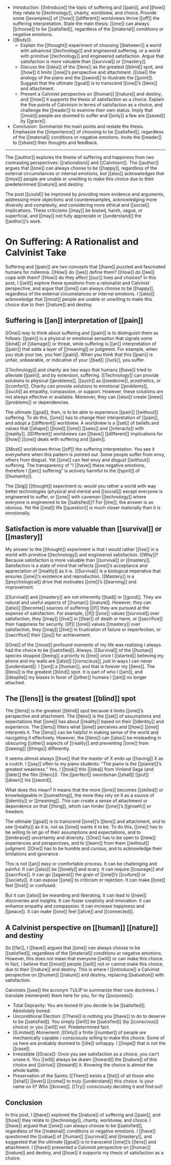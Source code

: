 -   Introduction: [[Introduce]] the topic of suffering and [[pain]], and [[how]] they relate to [[technology]], charity, worldview, and choice. Provide some [[examples]] of [[how]] [[different]] worldviews thrive [[off]] the suffering interpretation. State the main thesis: [[one]] can always [[choose]] to be [[satisfied]], regardless of the [[material]] conditions or negative emotions.
-   [[Body]]:
    -   Explain the [[thought]] experiment of choosing [[between]] a world with advanced [[technology]] and engineered suffering, or a world with primitive [[technology]] and engineered satisfaction. Argue that satisfaction is more valuable than [[survival]] or [[mastery]].
    -   Discuss the [[idea]] of the [[lens]] as the greatest [[blind]] spot, and [[how]] it limits [[one]]’s perspective and attachment. [[Use]] the analogy of the piano and the [[sword]] to illustrate the [[point]]. Suggest that the ultimate [[goal]] is to transcend [[one]]’s [[lens]] and attachment.
    -   Present a Calvinist perspective on [[human]] [[nature]] and destiny, and [[how]] it supports the thesis of satisfaction as a choice. Explain the five points of Calvinism in terms of satisfaction as a choice, and challenge the [[reader]] to examine their own status. Imply that [[most]] people are doomed to suffer and [[only]] a few are [[saved]] by [[grace]].
-   Conclusion: Summarize the main points and restate the thesis. Emphasize the [[importance]] of choosing to be [[satisfied]], regardless of the [[material]] conditions or negative emotions. Invite the [[reader]] to [[share]] their thoughts and feedback.

* * * 

The [[author]] explores the theme of suffering and happiness from two contrasting perspectives: [[rationalism]] and [[Calvinism]]. The [[author]] argues that [[one]] can always choose to be [[happy]], regardless of the external circumstances or internal emotions, but [[also]] acknowledges that [[most]] people are unable or unwilling to make this choice due to their predetermined [[nature]] and destiny.

The post [[could]] be improved by providing more evidence and arguments, addressing more objections and counterexamples, acknowledging more diversity and complexity, and considering more ethical and [[social]] implications. These criticisms [[may]] be biased, harsh, vague, or superficial, and [[may]] not fully appreciate or [[understand]] the [[author]]’s work.

# On Suffering: A Rationalist and Calvinist Take

Suffering and [[pain]] are two concepts that [[have]] puzzled and fascinated humans for millennia. [[How]] do [[we]] define them? [[How]] do [[we]] cope with them? [[How]] do they affect [[our]] lives and choices? In this post, I [[will]] explore these questions from a rationalist and Calvinist perspective, and argue that [[one]] can always choose to be [[happy]], regardless of the external circumstances or internal emotions. I [[also]] acknowledge that [[most]] people are unable or unwilling to make this choice due to their [[nature]] and destiny.

## Suffering is [[an]] interpretation of [[pain]]

[[One]] way to think about suffering and [[pain]] is to distinguish them as follows: [[pain]] is a physical or emotional sensation that signals some [[kind]] of [[damage]] or threat, while suffering is [[an]] interpretation of [[pain]] that adds a layer of [[meaning]] or judgment. For example, when you stub your toe, you feel [[pain]]. When you think that this [[pain]] is unfair, unbearable, or indicative of your [[bad]] [[luck]], you suffer.

[[Technology]] and charity are two ways that humans [[have]] tried to alleviate [[pain]], and by extension, suffering. [[Technology]] can provide solutions to physical [[problems]], [[such]] as [[medicine]], prosthetics, or [[comfort]]. Charity can provide solutions to emotional [[problems]], [[such]] as empathy, compassion, or support. However, these solutions are not always effective or available. Moreover, they can [[also]] create [[new]] [[problems]] or dependencies.

The ultimate [[goal]], then, is to be able to experience [[pain]] [[without]] suffering. To do this, [[one]] has to change their interpretation of [[pain]], and adopt a [[different]] worldview. A worldview is a [[set]] of beliefs and values that [[shape]] [[how]] [[one]] [[sees]] and [[interacts]] with [[reality]]. [[Different]] worldviews can [[have]] [[different]] implications for [[how]] [[one]] deals with suffering and [[pain]].

[[Most]] worldviews thrive [[off]] the suffering interpretation. You see it everywhere when this pattern is pointed out. Some people suffer from envy, others from disgust. Yet [[one]] can feel envy and disgust [[without]] suffering. The transparency of “I [[have]] these negative emotions, therefore I [[am]] suffering” is actively harmful to the [[spirit]] of [[humanity]].

The [[big]] [[thought]] experiment is: would you rather a world with way better technologies (physical and mental and [[social]]) except everyone is engineered to suffer, or [[one]] with caveman [[technology]] where everyone is engineered to be [[satisfied]]? For [[me]], the answer is so obvious. Yet the [[real]] life [[question]] is much closer materially than it is emotionally.

## Satisfaction is more valuable than [[survival]] or [[mastery]]

My answer to the [[thought]] experiment is that I would rather [[live]] in a world with primitive [[technology]] and engineered satisfaction. [[Why]]? Because satisfaction is more valuable than [[survival]] or [[mastery]]. Satisfaction is a state of mind that reflects [[one]]’s acceptance and appreciation of [[reality]] as it is. [[Survival]] is a biological imperative that ensures [[one]]’s existence and reproduction. [[Mastery]] is a [[psychological]] drive that motivates [[one]]’s [[learning]] and improvement.

[[Survival]] and [[mastery]] are not inherently [[bad]] or [[good]]. They are natural and useful aspects of [[human]] [[nature]]. However, they can [[also]] [[become]] sources of suffering [[if]] they are pursued at the expense of satisfaction. For example, [[if]] [[one]] values [[survival]] over satisfaction, they [[may]] [[live]] in [[fear]] of death or harm, or [[sacrifice]] their happiness for security. [[If]] [[one]] values [[mastery]] over satisfaction, they [[may]] [[live]] in frustration of failure or imperfection, or [[sacrifice]] their [[joy]] for achievement.

[[One]] of the [[most]] profound moments of my life was realizing I always had the choice to be [[satisfied]]. Always. [[Survival]] of the [[human]] species stopped [[being]] a priority to [[me]] once I [[started]] believing my phone and my walls are [[also]] [[conscious]], just in ways I can never [[understand]]. I [[am]] a [[human]], and that is forever my [[lens]]. The [[lens]] is the greatest [[blind]] spot. It is part of who I [[am]], and [[despite]] my biases in favor of [[other]] humans I [[am]] no longer attached.

## The [[lens]] is the greatest [[blind]] spot

The [[lens]] is the greatest [[blind]] spot because it limits [[one]]’s perspective and attachment. The [[lens]] is the [[set]] of assumptions and expectations that [[one]] has about [[reality]] based on their [[identity]] and experience. The [[lens]] filters what [[one]] perceives and [[how]] [[one]] interprets it. The [[lens]] can be helpful in making sense of the world and navigating it effectively. However, the [[lens]] can [[also]] be misleading in obscuring [[other]] aspects of [[reality]] and preventing [[one]] from [[seeing]] [[things]] differently.

It seems almost always [[true]] that the master of X ends up [[having]] X as a crutch. I [[say]] often to my piano students: “The piano is the [[pianist]]’s greatest weakness.” Yes, I [[took]] this [[idea]] from Vinland Saga (and [[later]] the film [[Hero]]). The [[perfect]] swordsman [[shall]] [[put]] [[down]] his [[sword]].

What does this mean? It means that the more [[one]] becomes [[skilled]] or knowledgeable in [[something]], the more they rely on it as a source of [[identity]] or [[meaning]]. This can create a sense of attachment or dependence on that [[thing]], which can hinder [[one]]’s [[growth]] or freedom.

The ultimate [[goal]] is to transcend [[one]]’s [[lens]] and attachment, and to see [[reality]] as it is, not as [[one]] wants it to be. To do this, [[one]] has to be willing to let go of their assumptions and expectations, and to [[embrace]] uncertainty and diversity. [[One]] has to be open to [[new]] experiences and perspectives, and to [[learn]] from them [[without]] judgment. [[One]] has to be humble and curious, and to acknowledge their limitations and ignorance.

This is not [[an]] easy or comfortable process. It can be challenging and painful. It can [[also]] be [[lonely]] and scary. It can require [[courage]] and [[sacrifice]]. It can go [[against]] the grain of [[one]]’s [[culture]] or [[society]]. It can expose [[one]] to criticism or rejection. It can make [[one]] feel [[lost]] or confused.

But it can [[also]] be rewarding and liberating. It can lead to [[new]] discoveries and insights. It can foster creativity and innovation. It can enhance empathy and compassion. It can increase happiness and [[peace]]. It can make [[one]] feel [[alive]] and [[connected]].

## A Calvinist perspective on [[human]] [[nature]] and destiny

So [[far]], I [[have]] argued that [[one]] can always choose to be [[satisfied]], regardless of the [[material]] conditions or negative emotions. However, this does not mean that everyone [[will]] or can make this choice. In fact, I believe that [[most]] people [[will]] not or cannot make this choice, due to their [[nature]] and destiny. This is where I [[introduce]] a Calvinist perspective on [[human]] [[nature]] and destiny, replacing [[salvation]] with satisfaction.

Calvinists [[use]] the acronym TULIP to summarize their core doctrines. I translate (reinterpret) them here for you, for my [[purposes]]:

-   Total Depravity: You are boned til you decide to be [[satisfied]]. Absolutely boned.
-   Unconditional Election: [[There]] is nothing you [[have]] to do to deserve to be [[satisfied]]. You simply [[will]] be [[satisfied]] (by [[conscious]] choice) or you [[will]] not. Predetermined fact.
-   [[Limited]] Atonement: [[Only]] a finite [[number]] of people are mechanically capable / consciously willing to make this choice. Some of us here are probably doomed to [[die]] unhappy. I [[hope]] that is not the [[case]].
-   Irresistible [[Grace]]: Once you see satisfaction as a choice, you can’t unsee it. You [[will]] always be drawn [[toward]] the [[nature]] of this choice and [[strive]] [[toward]] it. Knowing the choice is almost the whole battle.
-   Preservation of the Saints: [[There]] exists a [[list]] of all those who [[shall]] [[ever]] [[come]] to truly [[understand]] this choice. Is your name on it? Who [[knows]]. [[Try]] consciously deciding it and find out!

## Conclusion

In this post, I [[have]] explored the [[nature]] of suffering and [[pain]], and [[how]] they relate to [[technology]], charity, worldview, and choice. I [[have]] argued that [[one]] can always choose to be [[satisfied]], regardless of the [[material]] conditions or negative emotions. I [[have]] questioned the [[value]] of [[human]] [[survival]] and [[mastery]], and suggested that the ultimate [[goal]] is to transcend [[one]]’s [[lens]] and attachment. I [[have]] presented a Calvinist perspective on [[human]] [[nature]] and destiny, and [[how]] it supports my thesis of satisfaction as a choice.